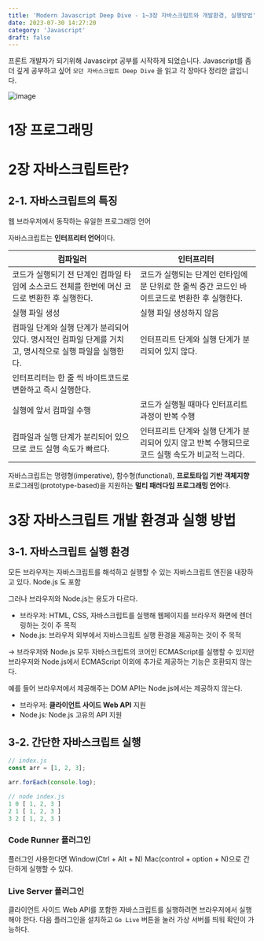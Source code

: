```yaml
---
title: 'Modern Javascript Deep Dive - 1~3장 자바스크립트와 개발환경, 실행방법'
date: 2023-07-30 14:27:20
category: 'Javascript'
draft: false
---
```


프론트 개발자가 되기위해 Javascirpt 공부를 시작하게 되었습니다. Javascript를 좀 더 깊게 공부하고 싶어 `모던 자바스크립트 Deep Dive` 을 읽고 각 장마다 정리한 글입니다.

![image](https://user-images.githubusercontent.com/49144662/257033669-5c63b489-5cf2-4219-8599-08a2f3944328.png)

# 1장 프로그래밍

# 2장 자바스크립트란?

## 2-1. 자바스크립트의 특징

웹 브라우저에서 동작하는 유일한 프로그래밍 언어

자바스크립트는 **인터프리터 언어**이다.

| 컴파일러                                                                                                 | 인터프리터                                                                                       |
| -------------------------------------------------------------------------------------------------------- | ------------------------------------------------------------------------------------------------ |
| 코드가 실행되기 전 단계인 컴파일 타임에 소스코드 전체를 한번에 머신 코드로 변환한 후 실행한다.           | 코드가 실행되는 단계인 런타임에 문 단위로 한 줄씩 중간 코드인 바이트코드로 변환한 후 실행한다.   |
| 실행 파일 생성                                                                                           | 실행 파일 생성하지 않음                                                                          |
| 컴파일 단계와 실행 단계가 분리되어 있다. 명시적인 컴파일 단계를 거치고, 명시적으로 실행 파일을 실행한다. | 인터프리트 단계와 실행 단계가 분리되어 있지 않다.                                                |
| 인터프리터는 한 줄 씩 바이트코드로 변환하고 즉시 실행한다.                                               |
| 실행에 앞서 컴파일 수행                                                                                  | 코드가 실행될 때마다 인터프리트 과정이 반복 수행                                                 |
| 컴파일과 실행 단계가 분리되어 있으므로 코드 실행 속도가 빠르다.                                          | 인터프리트 단계와 실행 단계가 분리되어 있지 않고 반복 수행되므로 코드 실행 속도가 비교적 느리다. |

자바스크립트는 명령형(imperative), 함수형(functional), **프로토타입 기반 객체지향** 프로그래밍(prototype-based)을 지원하는 **멀티 패러다임 프로그래밍 언어**다.

# 3장 자바스크립트 개발 환경과 실행 방법

## 3-1. 자바스크립트 실행 환경

모든 브라우저는 자바스크립트를 해석하고 실행할 수 있는 자바스크립트 엔진을 내장하고 있다. Node.js 도 포함

그러나 브라우저와 Node.js는 용도가 다르다.

- 브라우저: HTML, CSS, 자바스크립트를 실행해 웹페이지를 브라우저 화면에 렌더링하는 것이 주 목적
- Node.js: 브라우저 외부에서 자바스크립트 실행 환경을 제공하는 것이 주 목적

→ 브라우저와 Node.js 모두 자바스크립트의 코어인 ECMAScript를 실행할 수 있지만 브라우저와 Node.js에서 ECMAScript 이외에 추가로 제공하는 기능은 호환되지 않는다.

예를 들어 브라우저에서 제공해주는 DOM API는 Node.js에서는 제공하지 않는다.

- 브라우저: **클라이언트 사이드 Web API** 지원
- Node.js: Node.js 고유의 API 지원

## 3-2. 간단한 자바스크립트 실행

```jsx
// index.js
const arr = [1, 2, 3];

arr.forEach(console.log);

// node index.js
1 0 [ 1, 2, 3 ]
2 1 [ 1, 2, 3 ]
3 2 [ 1, 2, 3 ]
```

### Code Runner 플러그인

플러그인 사용한다면 Window(Ctrl + Alt + N) Mac(control + option + N)으로 간단하게 실행할 수 있다.

### Live Server 플러그인

클라이언트 사이드 Web API를 포함한 자바스크립트를 실행하려면 브라우저에서 실행해야 한다.
다음 플러그인을 설치하고 `Go Live` 버튼을 눌러 가상 서버를 띄워 확인이 가능하다.
